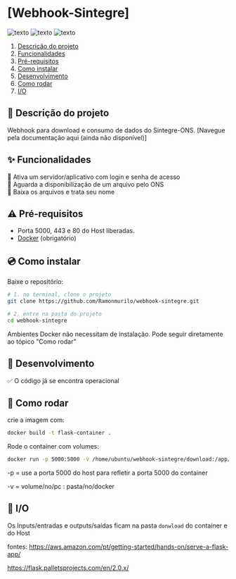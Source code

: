 # [Webhook-Sintegre]

![texto](https://img.shields.io/static/v1?label=linguagem&message=python&color=green&style=flat-square "linguagem")
![texto](https://img.shields.io/static/v1?label=ambiente&message=docker&color=orange&style=flat-square "ambiente")
![texto](https://img.shields.io/badge/status-operacional-success.svg "status")



1. [Descrição do projeto](#descrição-do-projeto)  
2. [Funcionalidades](#funcionalidades)   
4. [Pré-requisitos](#pré-requisitos)  
5. [Como instalar](#como-instalar)
6. [Desenvolvimento](#desenvolvimento)
7. [Como rodar](#como-rodar)
8. [I/O](#I/O)


## :scroll: Descrição do projeto

Webhook para download e consumo de dados do Sintegre-ONS. [Navegue pela documentação aqui (ainda não disponível)]


## :sparkles: Funcionalidades

:wrench: Ativa um servidor/aplicativo com login e senha de acesso   
:wrench: Aguarda a disponibilização de um arquivo pelo ONS      
:wrench: Baixa os arquivos e trata seu nome   

## :warning: Pré-requisitos

- Porta 5000, 443 e 80 do Host liberadas.
- [Docker](https://docs.docker.com) (obrigatório)


## :cd: Como instalar

Baixe o repositório:
```bash
# 1. no terminal, clone o projeto
git clone https://github.com/Ramonmurilo/webhook-sintegre.git

# 2. entre na pasta do projeto
cd webhook-sintegre
```
Ambientes Docker não necessitam de instalação. Pode seguir diretamente ao tópico "Como rodar"

## :construction: Desenvolvimento

:white_check_mark: O código já se encontra operacional

## :rotating_light: Como rodar

crie a imagem com:
```bash
docker build -t flask-container .
```

Rode o container com volumes:
```bash
docker run -p 5000:5000 -v /home/ubuntu/webhook-sintegre/download:/app/download flask-container
```
-p = use a porta 5000 do host para refletir a porta 5000 do container 

-v = volume/no/pc : pasta/no/docker

## :green_apple: I/O

Os Inputs/entradas e outputs/saídas ficam na pasta ```donwload``` do container e do Host   

fontes: https://aws.amazon.com/pt/getting-started/hands-on/serve-a-flask-app/

https://flask.palletsprojects.com/en/2.0.x/

